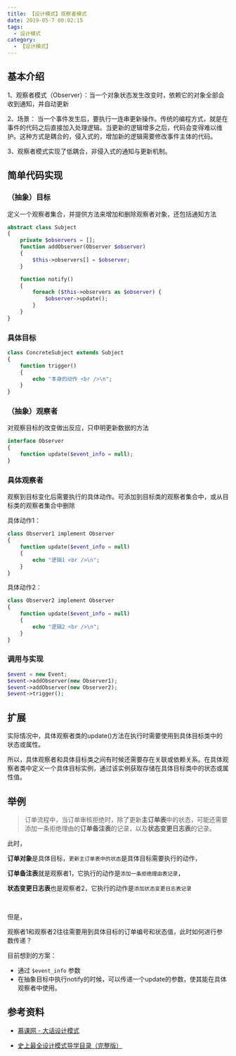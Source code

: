 ```yaml
---
title: 【设计模式】观察者模式
date: 2019-05-7 00:02:15
tags:
  - 设计模式
category:
  - 【设计模式】
---
```


## 基本介绍

1、观察者模式（Observer）：当一个对象状态发生改变时，依赖它的对象全部会收到通知，并自动更新

2、场景： 当一个事件发生后，要执行一连串更新操作。传统的编程方式，就是在事件的代码之后直接加入处理逻辑。当更新的逻辑增多之后，代码会变得难以维护。这种方式是耦合的，侵入式的，增加新的逻辑需要修改事件主体的代码。

3、观察者模式实现了低耦合，非侵入式的通知与更新机制。

<!-- more -->

## 简单代码实现

### （抽象）目标
定义一个观察者集合，并提供方法来增加和删除观察者对象，还包括通知方法
```php
abstract class Subject
{
    private $observers = [];
    function addObserver(Observer $observer)
    {
        $this->observers[] = $observer;
    }

    function notify()
    {
        foreach ($this->observers as $observer) {
            $observer->update();
        }
    }
}
```

### 具体目标

```php
class ConcreteSubject extends Subject
{
    function trigger()
    {
        echo "本身的动作 <br />\n";
    }
}
```

### （抽象）观察者

对观察目标的改变做出反应，只申明更新数据的方法

```php
interface Observer
{
    function update($event_info = null);
}
```

### 具体观察者

观察到目标变化后需要执行的具体动作。可添加到目标类的观察者集合中，或从目标类的观察者集合中删除

具体动作1：
```php
class Observer1 implement Observer
{
    function update($event_info = null)
    {
        echo "逻辑1 <br />\n";
    }
}
```

具体动作2：
```php
class Observer2 implement Observer
{
    function update($event_info = null)
    {
        echo "逻辑2 <br />\n";
    }
}
```

### 调用与实现

```php
$event = new Event;
$event->addObserver(new Observer1);
$event->addObserver(new Observer2);
$event->trigger();
```

## 扩展

实际情况中，具体观察者类的update()方法在执行时需要使用到具体目标类中的状态或属性。

所以，具体观察者和具体目标类之间有时候还需要存在关联或依赖关系。在具体观察者类中定义一个具体目标实例，通过该实例获取存储在具体目标类中的状态或属性值。

## 举例

> 订单流程中，当订单审核拒绝时，除了更新**主订单表**中的状态，可能还需要添加一条拒绝理由的**订单备注表**的记录，以及**状态变更日志表**的记录。

此时，

**订单对象**是具体目标，`更新主订单表中的状态`是具体目标需要执行的动作，

**订单备注表**就是观察者1，它执行的动作是`添加一条拒绝理由表记录`，

**状态变更日志表**也是观察者2，它执行的动作是`添加状态变更日志表记录`

<br/>

但是，

观察者1和观察者2往往需要用到具体目标的订单编号和状态值，此时如何进行参数传递？

目前想到的方案：
- 通过 `$event_info` 参数
- 在抽象目标中执行notify的时候，可以传递一个update的参数，使其能在具体观察者中使用。

## 参考资料

- [慕课网 - 大话设计模式](https://www.imooc.com/video/5037)

- [史上最全设计模式导学目录（完整版）](https://blog.csdn.net/LoveLion/article/details/17517213)